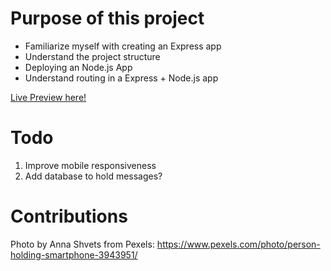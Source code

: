 # Purpose of this project
- Familiarize myself with creating an Express app
- Understand the project structure
- Deploying an Node.js App
- Understand routing in a Express + Node.js app

<a href="https://express-my-mini-message-board.fly.dev">Live Preview here!</a>

# Todo
1. Improve mobile responsiveness
2. Add database to hold messages?


# Contributions
Photo by Anna Shvets from Pexels: https://www.pexels.com/photo/person-holding-smartphone-3943951/